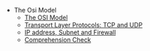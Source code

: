 - The Osi Model
  - [The OSI Model](./The-OSI-Model.md "The OSI Model")
  - [Transport Layer Protocols: TCP and UDP](./Transport-Layer-Protocols--TCP-and-UDP.md "Transport Layer Protocols: TCP and UDP")
  - [IP address, Subnet and Firewall ](./IP-address--Subnet-and-Firewall-.md "IP address, Subnet and Firewall ")
  - [ Comprehension Check](./-Comprehension-Check.md " Comprehension Check")
